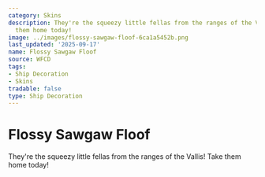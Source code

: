 ```yaml
---
category: Skins
description: They're the squeezy little fellas from the ranges of the Vallis! Take
  them home today!
image: ../images/flossy-sawgaw-floof-6ca1a5452b.png
last_updated: '2025-09-17'
name: Flossy Sawgaw Floof
source: WFCD
tags:
- Ship Decoration
- Skins
tradable: false
type: Ship Decoration
---
```


# Flossy Sawgaw Floof

They're the squeezy little fellas from the ranges of the Vallis! Take them home today!

